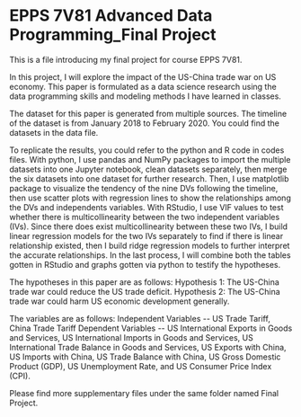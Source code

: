 # EPPS 7V81 Advanced Data Programming_Final Project

This is a file introducing my final project for course EPPS 7V81. 

In this project, I will explore the impact of the US-China trade war on US economy. This paper is formulated as a data science 
research using the data programming skills and modeling methods I have learned in classes.

The dataset for this paper is generated from multiple sources. The timeline of the dataset is from January 2018 to February 2020. You could find the datasets in the data file.

To replicate the results, you could refer to the python and R code in codes files. With python, I use pandas and NumPy packages 
to import the multiple datasets into one Jupyter notebook, clean datasets separately, then merge the six datasets into one dataset for further research. Then, I use matplotlib package to visualize the tendency of the nine DVs following the timeline, then use scatter plots with regression lines to show the relationships among the DVs and independents variables. With RStudio, I use VIF values to test whether there is multicollinearity between the two independent variables (IVs).  Since there does exist multicollinearity between these two IVs, I build linear regression models for the two IVs separately to find if there is linear relationship existed, then I build ridge regression models to further interpret the accurate relationships. In the last process, I will combine both the tables gotten in RStudio and graphs gotten via python to testify the hypotheses.

The hypotheses in this paper are as follows:
        Hypothesis 1:  The US-China trade war could reduce the US trade deficit.
        Hypothesis 2:  The US-China trade war could harm US economic development generally.


The variables are as follows:
Independent Variables -- US Trade Tariff, China Trade Tariff
Dependent Variables -- US International Exports in Goods and Services, US International Imports in Goods and Services, US International Trade Balance in Goods and Services, US Exports with China, US Imports with China, US Trade Balance with China, US Gross Domestic Product (GDP), US Unemployment Rate, and US Consumer Price Index (CPI).

Please find more supplementary files under the same folder named Final Project.
